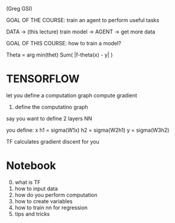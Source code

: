 (Greg GSI)

GOAL OF THE COURSE: train an agent to perform useful tasks

DATA -> (this lecture) train model -> AGENT -> get more data

GOAL OF THIS COURSE: how to train a model?

Theta = arg min(thet) Sum( |f-theta(x) - y| )

TENSORFLOW
====
let you define a computation graph
compute gradient

1. define the computatino graph

say you want to define 2 layers NN

you define:
x
h1 = sigma(W1x)
h2 = sigma(W2h1)
y = sigma(W3h2)

TF calculates gradient discent for you

Notebook
====
0. what is TF
1. how to input data
2. how do you perform computation
3. how to create variables
4. how to train nn for regression
5. tips and tricks



